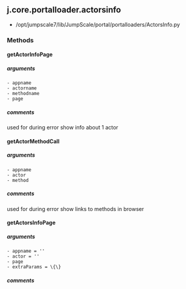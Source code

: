 ## j.core.portalloader.actorsinfo

- /opt/jumpscale7/lib/JumpScale/portal/portalloaders/ActorsInfo.py

### Methods

#### getActorInfoPage 
##### arguments

    - appname
    - actorname
    - methodname
    - page

##### comments

used for during error show info about 1 actor

#### getActorMethodCall 
##### arguments

    - appname
    - actor
    - method

##### comments

used for during error show links to methods in browser

#### getActorsInfoPage 
##### arguments

    - appname = ''
    - actor = ''
    - page
    - extraParams = \{\}

##### comments


